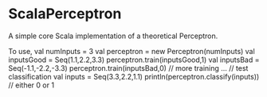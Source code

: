 # ScalaPerceptron
A simple core Scala implementation of a theoretical Perceptron.

To use,
    val numInputs = 3
    val perceptron = new Perceptron(numInputs)
    val inputsGood = Seq(1.1,2.2,3.3)
    perceptron.train(inputsGood,1)
    val inputsBad = Seq(-1.1,-2.2,-3.3)
    perceptron.train(inputsBad,0)
    // more training ...
    // test classification
    val inputs = Seq(3.3,2.2,1.1)
    println(perceptron.classify(inputs)) // either 0 or 1
